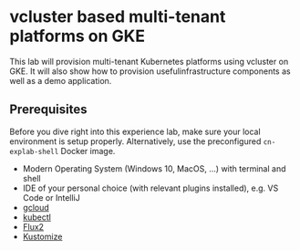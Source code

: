 # vcluster based multi-tenant platforms on GKE

This lab will provision multi-tenant Kubernetes platforms using vcluster on GKE.
It will also show how to provision usefulinfrastructure components as well
as a demo application.

## Prerequisites

Before you dive right into this experience lab, make sure your local environment is setup properly. Alternatively, use the preconfigured `cn-explab-shell` Docker image.

- Modern Operating System (Windows 10, MacOS, ...) with terminal and shell
- IDE of your personal choice (with relevant plugins installed), e.g. VS Code or IntelliJ
- [gcloud](https://cloud.google.com/sdk/docs/install)
- [kubectl](https://kubernetes.io/docs/tasks/tools/)
- [Flux2](https://fluxcd.io/flux/cmd/)
- [Kustomize](https://kustomize.io)


